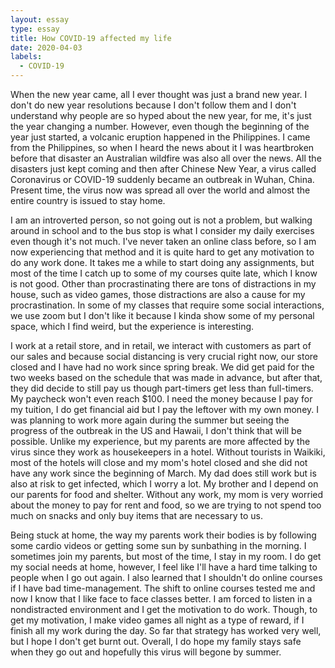 ```yaml
---
layout: essay
type: essay
title: How COVID-19 affected my life
date: 2020-04-03
labels:
  - COVID-19
---
```


When the new year came, all I ever thought was just a brand new year. I don't do new year resolutions because I don't follow them and I don't understand why people are so hyped about the new year, for me, it's just the year changing a number. However, even though the beginning of the year just started, a volcanic eruption happened in the Philippines. I came from the Philippines, so when I heard the news about it I was heartbroken before that disaster an Australian wildfire was also all over the news. All the disasters just kept coming and then after Chinese New Year, a virus called Coronavirus or COVID-19 suddenly became an outbreak in Wuhan, China. Present time, the virus now was spread all over the world and almost the entire country is issued to stay home.

I am an introverted person, so not going out is not a problem, but walking around in school and to the bus stop is what I consider my daily exercises even though it's not much. I've never taken an online class before, so I am now experiencing that method and it is quite hard to get any motivation to do any work done. It takes me a while to start doing any assignments, but most of the time I catch up to some of my courses quite late, which I know is not good. Other than procrastinating there are tons of distractions in my house, such as video games, those distractions are also a cause for my procrastination. In some of my classes that require some social interactions, we use zoom but I don't like it because I kinda show some of my personal space, which I find weird, but the experience is interesting.

I work at a retail store, and in retail, we interact with customers as part of our sales and because social distancing is very crucial right now, our store closed and I have had no work since spring break. We did get paid for the two weeks based on the schedule that was made in advance, but after that, they did decide to still pay us though part-timers get less than full-timers. My paycheck won't even reach $100. I need the money because I pay for my tuition, I do get financial aid but I pay the leftover with my own money. I was planning to work more again during the summer but seeing the progress of the outbreak in the US and Hawaii, I don't think that will be possible. Unlike my experience, but my parents are more affected by the virus since they work as housekeepers in a hotel. Without tourists in Waikiki, most of the hotels will close and my mom's hotel closed and she did not have any work since the beginning of March. My dad does still work but is also at risk to get infected, which I worry a lot. My brother and I depend on our parents for food and shelter. Without any work, my mom is very worried about the money to pay for rent and food, so we are trying to not spend too much on snacks and only buy items that are necessary to us.

Being stuck at home, the way my parents work their bodies is by following some cardio videos or getting some sun by sunbathing in the morning. I sometimes join my parents, but most of the time, I stay in my room. I do get my social needs at home, however, I feel like I'll have a hard time talking to people when I go out again. I also learned that I shouldn't do online courses if I have bad time-management. The shift to online courses tested me and now I know that I like face to face classes better. I am forced to listen in a nondistracted environment and I get the motivation to do work. Though, to get my motivation, I make video games all night as a type of reward, if I finish all my work during the day. So far that strategy has worked very well, but I hope I don't get burnt out. Overall, I do hope my family stays safe when they go out and hopefully this virus will begone by summer.
